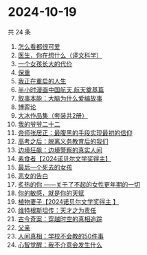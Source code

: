 # 2024-10-19

共 24 条

<!-- BEGIN WEREAD -->
<!-- 最后更新时间 2024-10-19 10:22:51 +0800 -->
1. [怎么看都很可爱](https://weread.qq.com/web/bookDetail/58632340813ab9455g014db0)
1. [医生，你在想什么（译文科学）](https://weread.qq.com/web/bookDetail/42e32f30813ab8065g014886)
1. [一个女孩长大的代价](https://weread.qq.com/web/bookDetail/1ec32a00813ab943dg01681b)
1. [保重](https://weread.qq.com/web/bookDetail/35a32880813ab7295g0177de)
1. [我正在重启的人生](https://weread.qq.com/web/bookDetail/19232860813ab943ag0112b4)
1. [半小时漫画中国航天.航天奠基篇](https://weread.qq.com/web/bookDetail/370328f0813ab945bg011467)
1. [叙事本能：大脑为什么爱编故事](https://weread.qq.com/web/bookDetail/51a32a20813ab944bg0122ed)
1. [博弈论](https://weread.qq.com/web/bookDetail/86a32490718ea51d86a0045)
1. [大冰作品集（套装共2册）](https://weread.qq.com/web/bookDetail/3963244072550e063962006)
1. [我的爷爷二十二](https://weread.qq.com/web/bookDetail/f4632510813ab93d6g012e40)
1. [帝师张居正：最腹黑的手段实现最初的信仰](https://weread.qq.com/web/bookDetail/125321f0813ab93c7g0113e2)
1. [高考之后：脱离义务教育后的我们](https://weread.qq.com/web/bookDetail/3ad32d70813ab9407g013150)
1. [边境狂飙：边境警察的真实人间](https://weread.qq.com/web/bookDetail/02032f10813ab943ag015dae)
1. [素食者【2024诺贝尔文学奖得主】](https://weread.qq.com/web/bookDetail/2ff32410726da6902ff40f0)
1. [最后一个死去的女孩](https://weread.qq.com/web/bookDetail/fce32e50813ab944bg013e30)
1. [恶女的告白](https://weread.qq.com/web/bookDetail/72b32170813ab945bg017ab8)
1. [炙热的你 ——关于了不起的女性更年期的一切](https://weread.qq.com/web/bookDetail/f5432f40813ab7c54g01906d)
1. [你的敏感，就是你的天赋](https://weread.qq.com/web/bookDetail/9a732e40813ab71b8g013273)
1. [植物妻子【2024诺贝尔文学奖得主 】](https://weread.qq.com/web/bookDetail/93932ba0813ab7ab7g010a1e)
1. [维特根斯坦传：天才之为责任](https://weread.qq.com/web/bookDetail/0ea320005e3c810ea1cf0c4)
1. [古今奇案：穿越时空的真相追踪](https://weread.qq.com/web/bookDetail/bfb325c0813ab93c6g0196b2)
1. [父亲](https://weread.qq.com/web/bookDetail/c5932a1072a2add9c59b123)
1. [人间真相：学校不会教的50件事](https://weread.qq.com/web/bookDetail/496329f0813ab93c7g0109c4)
1. [心智觉醒：我不介意会发生什么](https://weread.qq.com/web/bookDetail/6f732540813ab8437g015aeb)
<!-- END WEREAD -->
